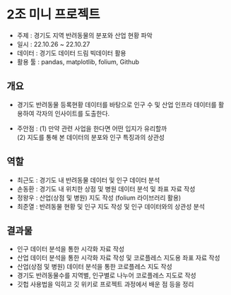 # 2조 미니 프로젝트 
 
 - 주제 : 경기도 지역 반려동물의 분포와 산업 현황 파악
 - 일시 : 22.10.26 ~ 22.10.27 
 - 데이터 : 경기도 데이터 드림 빅데이터 활용
 - 활용 툴 : pandas, matplotlib, folium, Github

## 개요
  
 - 경기도 반려동물 등록현황 데이터를 바탕으로 인구 수 및 산업 인프라 데이터를 활용하여 각자의 인사이트를 도출한다.
    
 - 주안점 : 
    (1) 만약 관련 사업을 한다면 어떤 입지가 유리할까   
    (2) 지도를 통해 본 데이터의 분포와 인구 특징과의 상관성


## 역할
 
  - 최근도 : 경기도 내 반려동물 데이터 및 인구 데이터 분석
  - 손동환 : 경기도 내 위치한 상점 및 병원 데이터 분석 및 좌표 자료 작성
  - 정왕우 : 산업(상점 및 병원) 지도 작성 (folium 라이브러리 활용)
  - 최준열 : 반려동물 현황 및 인구 지도 작성 및 인구 데이터와의 상관성 분석 


## 결과물

- 인구 데이터 분석을 통한 시각화 자료 작성
- 산업 데이터 분석을 통한 시각화 자료 작성 및 코로플레스 지도용 좌표 자료 작성
- 산업(상점 및 병원) 데이터 분석을 통한 코로플레스 지도 작성 
- 경기도 반려동물수를 지역별, 인구별로 나누어 코로플레스 지도로 작성
- 깃헙 사용법을 익히고 깃 위키로 프로젝트 과정에서 배운 점 등을 정리





